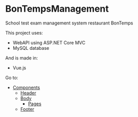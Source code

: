 # BonTempsManagement
School test exam management system restaurant BonTemps<br/>

This project uses:
- WebAPI using ASP.NET Core MVC
- MySQL database

And is made in:
- Vue.js

Go to:
- [Components](https://github.com/ReindertKorver/BonTempsManagement/tree/master/BonTempsManagement/WebApplicatie/web-application/src/components)
  - [Header](https://github.com/ReindertKorver/BonTempsManagement/tree/master/BonTempsManagement/WebApplicatie/web-application/src/components/Head)
  - [Body](https://github.com/ReindertKorver/BonTempsManagement/tree/master/BonTempsManagement/WebApplicatie/web-application/src/components/Body)
    - [Pages](https://github.com/ReindertKorver/BonTempsManagement/tree/master/BonTempsManagement/WebApplicatie/web-application/src/components/Body/Pages)
  - [Footer](https://github.com/ReindertKorver/BonTempsManagement/tree/master/BonTempsManagement/WebApplicatie/web-application/src/components/Footer)


